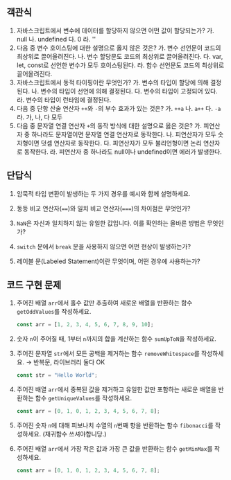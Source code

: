 ## 객관식

1. 자바스크립트에서 변수에 데이터를 할당하지 않으면 어떤 값이 할당되는가?
   가. null
   나. undefined
   다. 0
   라. ''
2. 다음 중 변수 호이스팅에 대한 설명으로 옳지 않은 것은?
   가. 변수 선언문이 코드의 최상위로 끌어올려진다.
   나. 변수 할당문도 코드의 최상위로 끌어올려진다.
   다. var, let, const로 선언한 변수가 모두 호이스팅된다.
   라. 함수 선언문도 코드의 최상위로 끌어올려진다.
3. 자바스크립트에서 동적 타이핑이란 무엇인가?
   가. 변수의 타입이 할당에 의해 결정된다.
   나. 변수의 타입이 선언에 의해 결정된다.
   다. 변수의 타입이 고정되어 있다.
   라. 변수의 타입이 런타임에 결정된다.
4. 다음 중 단항 산술 연산자 `++`와 `-`의 부수 효과가 있는 것은?
   가. `++a`
   나. `a++`
   다. `-a`
   라. 가, 나, 다 모두
5. 다음 중 문자열 연결 연산자 `+`의 동작 방식에 대한 설명으로 옳은 것은?
   가. 피연산자 중 하나라도 문자열이면 문자열 연결 연산자로 동작한다.
   나. 피연산자가 모두 숫자형이면 덧셈 연산자로 동작한다.
   다. 피연산자가 모두 불리언형이면 논리 연산자로 동작한다.
   라. 피연산자 중 하나라도 null이나 undefined이면 에러가 발생한다.

## 단답식

1. 암묵적 타입 변환이 발생하는 두 가지 경우를 예시와 함께 설명하세요.

2. 동등 비교 연산자(`==`)와 일치 비교 연산자(`===`)의 차이점은 무엇인가?

3. `NaN`은 자신과 일치하지 않는 유일한 값입니다. 이를 확인하는 올바른 방법은 무엇인가?

4. `switch` 문에서 `break` 문을 사용하지 않으면 어떤 현상이 발생하는가?

5. 레이블 문(Labeled Statement)이란 무엇이며, 어떤 경우에 사용하는가?

## 코드 구현 문제

1. 주어진 배열 `arr`에서 홀수 값만 추출하여 새로운 배열을 반환하는 함수 `getOddValues`를 작성하세요.

   ```jsx
   const arr = [1, 2, 3, 4, 5, 6, 7, 8, 9, 10];
   ```

2. 숫자 `n`이 주어질 때, 1부터 `n`까지의 합을 계산하는 함수 `sumUpToN`을 작성하세요.
3. 주어진 문자열 `str`에서 모든 공백을 제거하는 함수 `removeWhitespace`를 작성하세요. → 반복문, 라이브러리 둘다 OK

   ```jsx
   const str = "Hello World";
   ```

4. 주어진 배열 `arr`에서 중복된 값을 제거하고 유일한 값만 포함하는 새로운 배열을 반환하는 함수 `getUniqueValues`를 작성하세요.

   ```jsx
   const arr = [0, 1, 0, 1, 2, 3, 4, 5, 6, 7, 8];
   ```

5. 주어진 숫자 `n`에 대해 피보나치 수열의 `n`번째 항을 반환하는 함수 `fibonacci`를 작성하세요. (재귀함수 쓰셔야합니당.)
6. 주어진 배열 `arr`에서 가장 작은 값과 가장 큰 값을 반환하는 함수 `getMinMax`를 작성하세요.

   ```jsx
   const arr = [0, 1, 0, 1, 2, 3, 4, 5, 6, 7, 8];
   ```
